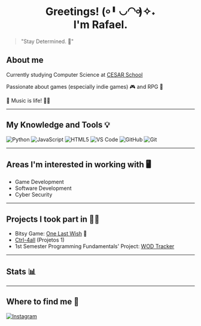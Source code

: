 <h1 align='center'> 
  Greetings! (৹╹◡◠৹)✧˖</br>I'm Rafael.
</h1>

> "Stay Determined. 🎇"

## About me

Currently studying Computer Science at [CESAR School](https://www.cesar.school/)

Passionate about games (especially indie games) 🎮 and RPG 🎲

🎵 Music is life! 🎹✨

---

## My Knowledge and Tools 💡

![Python](https://img.shields.io/badge/python-3670A0?style=for-the-badge&logo=python&logoColor=ffdd54)
![JavaScript](https://img.shields.io/badge/javascript-%23323330.svg?style=for-the-badge&logo=javascript&logoColor=%23F7DF1E)
![HTML5](https://img.shields.io/badge/html5-%23E34F26.svg?style=for-the-badge&logo=html5&logoColor=white)
![VS Code](https://img.shields.io/badge/VS%20Code-007acc?style=for-the-badge&logo=visual-studio-code&logoColor=white)
![GitHub](https://img.shields.io/badge/github-%23121011.svg?style=for-the-badge&logo=github&logoColor=white)
![Git](https://img.shields.io/badge/git-%23F05033.svg?style=for-the-badge&logo=git&logoColor=white)

---

## Areas I'm interested in working with 🖥️

- Game Development
- Software Development
- Cyber Security

---

## Projects I took part in 👨‍💻

- Bitsy Game: [One Last Wish](https://rafa-cappetta.itch.io/one-last-wish) 👻
- [Ctrl-4all](https://github.com/Marcelomenezes07/projeto-ctrl4all) (Projetos 1)
- 1st Semester Programming Fundamentals' Project: [WOD Tracker](https://github.com/kururin-DOT/Crossfit)

---

## Stats 📊



---

## Where to find me 🤔

[![Instagram](https://img.shields.io/badge/Instagram-E4405F?style=for-the-badge&logo=instagram&logoColor=white)](https://www.instagram.com/rafa_chiappetta/)

